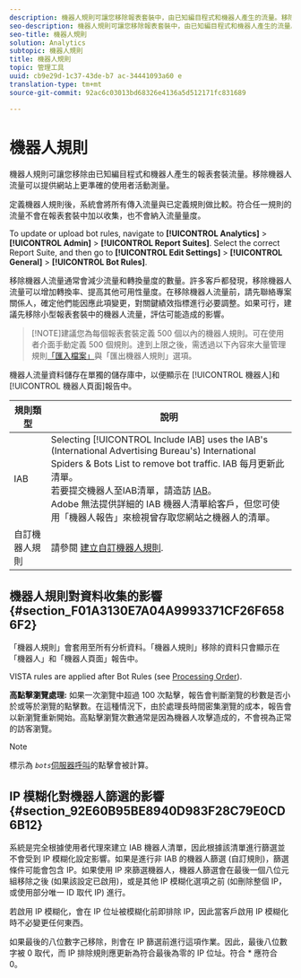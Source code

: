 ```yaml
---
description: 機器人規則可讓您移除報表套裝中，由已知編目程式和機器人產生的流量。移除機器人流量可以提供網站上更準確的使用者活動測量。
seo-description: 機器人規則可讓您移除報表套裝中，由已知編目程式和機器人產生的流量。移除機器人流量可以提供網站上更準確的使用者活動測量。
seo-title: 機器人規則
solution: Analytics
subtopic: 機器人規則
title: 機器人規則
topic: 管理工具
uuid: cb9e29d-1c37-43de-b7 ac-34441093a60 e
translation-type: tm+mt
source-git-commit: 92ac6c03013bd68326e4136a5d512171fc831689

---
```



# 機器人規則

機器人規則可讓您移除由已知編目程式和機器人產生的報表套裝流量。移除機器人流量可以提供網站上更準確的使用者活動測量。

定義機器人規則後，系統會將所有傳入流量與已定義規則做比較。符合任一規則的流量不會在報表套裝中加以收集，也不會納入流量量度。

To update or upload bot rules, navigate to **[!UICONTROL Analytics]** &gt; **[!UICONTROL Admin]** &gt; **[!UICONTROL Report Suites]**. Select the correct Report Suite, and then go to **[!UICONTROL Edit Settings]** &gt; **[!UICONTROL General]** &gt; **[!UICONTROL Bot Rules]**.

移除機器人流量通常會減少流量和轉換量度的數量。許多客戶都發現，移除機器人流量可以增加轉換率、提高其他可用性量度。在移除機器人流量前，請先聯絡專案關係人，確定他們能因應此項變更，對關鍵績效指標進行必要調整。如果可行，建議先移除小型報表套裝中的機器人流量，評估可能造成的影響。

>[!NOTE]建議您為每個報表套裝定義 500 個以內的機器人規則。可在使用者介面手動定義 500 個規則。達到上限之後，需透過以下內容來大量管理規則[「匯入檔案」](../../../admin/admin/bot-rules/t-upload-bot-rules.md#task_95868D8564564E6A996163335C119806)與「匯出機器人規則」選項。

機器人流量資料儲存在單獨的儲存庫中，以便顯示在 [!UICONTROL  機器人]和[!UICONTROL 機器人頁面]報告中。

| 規則類型 | 說明 |
|--- |--- |
| IAB | Selecting [!UICONTROL Include IAB] uses the IAB's (International Advertising Bureau's) International Spiders &amp; Bots List to remove bot traffic. IAB 每月更新此清單。<br>若要提交機器人至IAB清單，請造訪 [IAB](https://www.iab.net/sites/spiders/form.php)。<br>Adobe 無法提供詳細的 IAB 機器人清單給客戶，但您可使用「機器人報告」來檢視曾存取您網站之機器人的清單。 |
| 自訂機器人規則 | 請參閱 [建立自訂機器人規則](../../../admin/admin/bot-rules/t-create-bot-rules.md). |

## 機器人規則對資料收集的影響 {#section_F01A3130E7A04A9993371CF26F6586F2}

「機器人規則」會套用至所有分析資料。「機器人規則」移除的資料只會顯示在「機器人」和「機器人頁面」報告中。

VISTA rules are applied after Bot Rules (see [Processing Order](../../../admin/admin/c-processing-rules/c-processing-rules-configuration/processing-rule-order.md#concept_8A6BBEA7F50C40C8A8D8755D4F579B1E)).

**高點擊瀏覽處理:** 如果一次瀏覽中超過 100 次點擊，報告會判斷瀏覽的秒數是否小於或等於瀏覽的點擊數。在這種情況下，由於處理長時間密集瀏覽的成本，報告會以新瀏覽重新開始。高點擊瀏覽次數通常是因為機器人攻擊造成的，不會視為正常的訪客瀏覽。

>[!NOTE]
>
>標示為 *`bots`*[伺服器呼叫](https://docs.adobe.com/content/help/en/analytics/admin/server-call-usage/overage-overview.html)的點擊會被計算。

## IP 模糊化對機器人篩選的影響 {#section_92E60B95BE8940D983F28C79E0CD6B12}

系統是完全根據使用者代理來建立 IAB 機器人清單，因此根據該清單進行篩選並不會受到 IP 模糊化設定影響。如果是進行非 IAB 的機器人篩選 (自訂規則)，篩選條件可能會包含 IP。如果使用 IP 來篩選機器人，機器人篩選會在最後一個八位元組移除之後 (如果該設定已啟用)，或是其他 IP 模糊化選項之前 (如刪除整個 IP，或使用部分唯一 ID 取代 IP) 進行。

若啟用 IP 模糊化，會在 IP 位址被模糊化前即排除 IP，因此當客戶啟用 IP 模糊化時不必變更任何東西。

如果最後的八位數字己移除，則會在 IP 篩選前進行這項作業。因此，最後八位數字被 0 取代，而 IP 排除規則應更新為符合最後為零的 IP 位址。符合 * 應符合 0。
